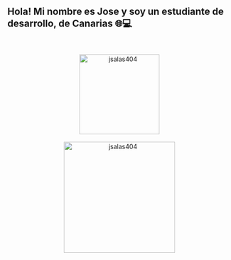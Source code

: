 <h2 align="left">Hola! Mi nombre es Jose y soy un estudiante de desarrollo, de Canarias 🌐💻</h2> <br>

<p align="center">
<a href="https://github.com/jsalas1daw">
  <img src="https://github-readme-stats.vercel.app/api?username=jsalas404&show_icons=true&locale=es&hide_title=false&layout=compact&card_width=320&langs_count=5&theme=algolia&hide_border=false" height="180em" alt="jsalas404" /> <br><br>
  <img src="https://github-readme-stats.vercel.app/api/top-langs?username=jsalas404&hide_title=false&hide_rank=false&show_icons=true&include_all_commits=true&count_private=true&disable_animations=false&theme=algolia&locale=es&hide_border=false" height="250em" alt="jsalas404" />
</a>
</p>
